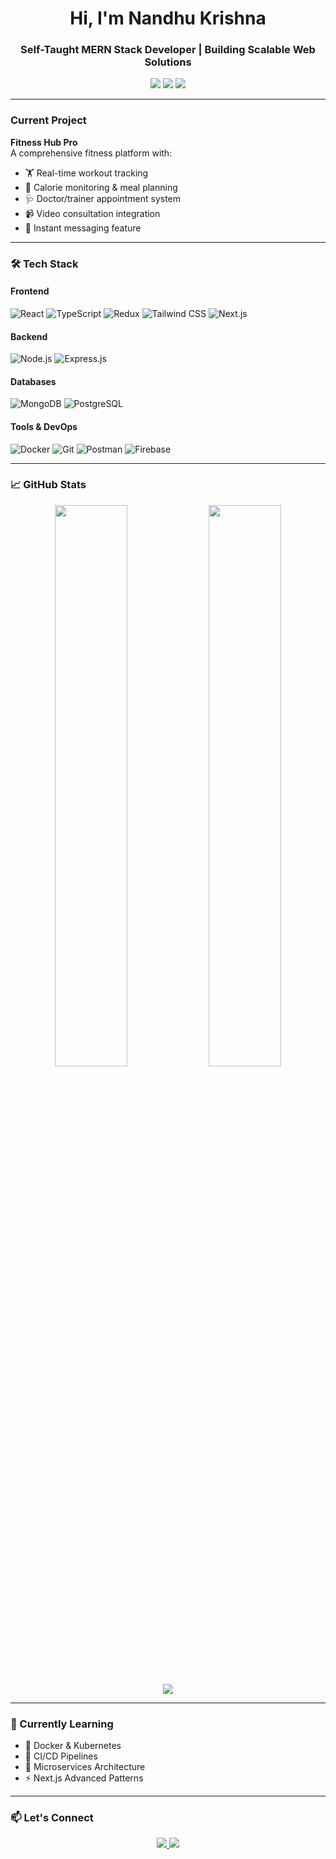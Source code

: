 <h1 align="center">Hi, I'm Nandhu Krishna</h1>
<h3 align="center">Self-Taught MERN Stack Developer | Building Scalable Web Solutions</h3>

<p align="center">
  <a href="https://github.com/nandhukrishhna?tab=repositories"><img src="https://img.shields.io/badge/Projects-20+-blue?style=flat-square&logo=github"></a>
  <a href="https://leetcode.com/nandhukrishhna/"><img src="https://img.shields.io/badge/LeetCode-Solutions-orange?style=flat-square&logo=leetcode"></a>
  <a href="mailto:nandhukrishna393@gmail.com"><img src="https://img.shields.io/badge/Email-Contact%20Me-red?style=flat-square&logo=gmail"></a>
</p>

---

### Current Project
**Fitness Hub Pro**  
A comprehensive fitness platform with:
- 🏋️ Real-time workout tracking
- 🍏 Calorie monitoring & meal planning
- 🩺 Doctor/trainer appointment system
- 📹 Video consultation integration
- 💬 Instant messaging feature

---

### 🛠 Tech Stack

#### Frontend
![React](https://img.shields.io/badge/-React-61DAFB?style=flat-square&logo=react&logoColor=black)
![TypeScript](https://img.shields.io/badge/-TypeScript-3178C6?style=flat-square&logo=typescript&logoColor=white)
![Redux](https://img.shields.io/badge/-Redux-764ABC?style=flat-square&logo=redux&logoColor=white)
![Tailwind CSS](https://img.shields.io/badge/-Tailwind_CSS-06B6D4?style=flat-square&logo=tailwind-css&logoColor=white)
![Next.js](https://img.shields.io/badge/-Next.js-000000?style=flat-square&logo=next.js&logoColor=white)

#### Backend
![Node.js](https://img.shields.io/badge/-Node.js-339933?style=flat-square&logo=node.js&logoColor=white)
![Express.js](https://img.shields.io/badge/-Express.js-000000?style=flat-square&logo=express&logoColor=white)

#### Databases
![MongoDB](https://img.shields.io/badge/-MongoDB-47A248?style=flat-square&logo=mongodb&logoColor=white)
![PostgreSQL](https://img.shields.io/badge/-PostgreSQL-4169E1?style=flat-square&logo=postgresql&logoColor=white)

#### Tools & DevOps
![Docker](https://img.shields.io/badge/-Docker-2496ED?style=flat-square&logo=docker&logoColor=white)
![Git](https://img.shields.io/badge/-Git-F05032?style=flat-square&logo=git&logoColor=white)
![Postman](https://img.shields.io/badge/-Postman-FF6C37?style=flat-square&logo=postman&logoColor=white)
![Firebase](https://img.shields.io/badge/-Firebase-FFCA28?style=flat-square&logo=firebase&logoColor=black)

---

### 📈 GitHub Stats

<p align="center">
  <img width="48%" src="https://github-readme-stats.vercel.app/api?username=nandhukrishhna&show_icons=true&theme=dark&hide_border=true&bg_color=00000000">
  <img width="48%" src="https://github-readme-streak-stats.herokuapp.com/?user=nandhukrishhna&theme=dark&hide_border=true&background=00000000">
</p>

<p align="center">
  <img src="https://github-readme-stats.vercel.app/api/top-langs/?username=nandhukrishhna&layout=compact&theme=dark&hide_border=true&bg_color=00000000">
</p>

---

### 🌱 Currently Learning
- 🐳 Docker & Kubernetes
- 🔄 CI/CD Pipelines
- 🧩 Microservices Architecture
- ⚡ Next.js Advanced Patterns

---

### 📫 Let's Connect
<p align="center">
  <a href="mailto:nandhukrishna393@gmail.com">
    <img src="https://img.shields.io/badge/Gmail-D14836?style=for-the-badge&logo=gmail&logoColor=white">
  </a>
  <a href="https://leetcode.com/nandhukrishhna/">
    <img src="https://img.shields.io/badge/-LeetCode-FFA116?style=for-the-badge&logo=leetcode&logoColor=black">
  </a>
</p>
